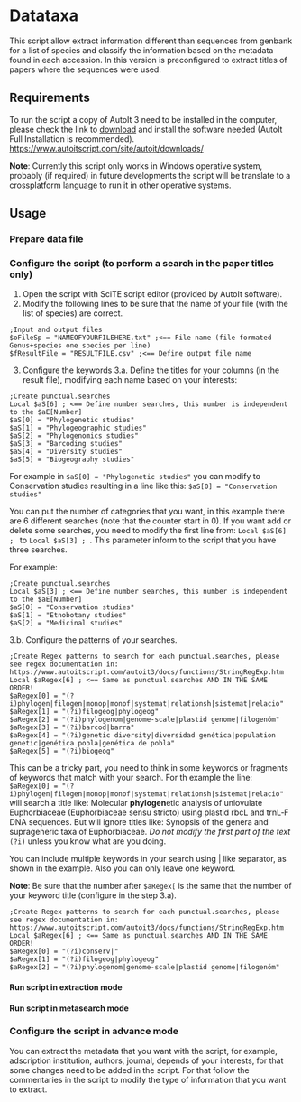 # Datataxa
This script allow extract information different than sequences from genbank for a list of species and classify the information based on the metadata found in each accession. In this version is preconfigured to extract titles of papers where the sequences were used.

## Requirements
To run the script a copy of AutoIt 3 need to be installed in the computer, please check the link to [download](https://www.autoitscript.com/site/autoit/downloads/) and install the software needed (AutoIt Full Installation is recommended).
https://www.autoitscript.com/site/autoit/downloads/

**Note**: Currently this script only works in Windows operative system, probably (if required) in future developments the script will be translate to a crossplatform language to run it in other operative systems.

## Usage
### Prepare data file


### Configure the script (to perform a search in the paper titles only)
1. Open the script with SciTE script editor (provided by AutoIt software).
2. Modify the following lines to be sure that the name of your file (with the list of species) are correct.
```
;Input and output files
$oFileSp = "NAMEOFYOURFILEHERE.txt" ;<== File name (file formated Genus+species one species per line)
$fResultFile = "RESULTFILE.csv" ;<== Define output file name
```
3. Configure the keywords
3.a. Define the titles for your columns (in the result file), modifying each name based on your interests:
```
;Create punctual.searches
Local $aS[6] ; <== Define number searches, this number is independent to the $aE[Number]
$aS[0] = "Phylogenetic studies"
$aS[1] = "Phylogeographic studies"
$aS[2] = "Phylogenomics studies"
$aS[3] = "Barcoding studies"
$aS[4] = "Diversity studies"
$aS[5] = "Biogeography studies"
```
For example in `$aS[0] = "Phylogenetic studies"` you can modify to Conservation studies resulting in a line like this: `$aS[0] = "Conservation studies"`

You can put the number of categories that you want, in this example there are 6 different searches (note that the counter start in 0). If you want add or delete some searches, you need to modify the first line from: `Local $aS[6] ; ` to `Local $aS[3] ; `. This parameter inform to the script that you have three searches. 

For example:
```
;Create punctual.searches
Local $aS[3] ; <== Define number searches, this number is independent to the $aE[Number]
$aS[0] = "Conservation studies"
$aS[1] = "Etnobotany studies"
$aS[2] = "Medicinal studies"
```

3.b. Configure the patterns of your searches.
```
;Create Regex patterns to search for each punctual.searches, please see regex documentation in: https://www.autoitscript.com/autoit3/docs/functions/StringRegExp.htm
Local $aRegex[6] ; <== Same as punctual.searches AND IN THE SAME ORDER!
$aRegex[0] = "(?i)phylogen|filogen|monop|monof|systemat|relationsh|sistemat|relacio"
$aRegex[1] = "(?i)filogeog|phylogeog"
$aRegex[2] = "(?i)phylogenom|genome-scale|plastid genome|filogenóm"
$aRegex[3] = "(?i)barcod|barra"
$aRegex[4] = "(?i)genetic diversity|diversidad genética|population genetic|genética pobla|genética de pobla"
$aRegex[5] = "(?i)biogeog"
```
This can be a tricky part, you need to think in some keywords or fragments of keywords that match with your search. For th example the line: `$aRegex[0] = "(?i)phylogen|filogen|monop|monof|systemat|relationsh|sistemat|relacio"` will search a title like: Molecular **phylogen**etic analysis of uniovulate Euphorbiaceae (Euphorbiaceae sensu stricto) using plastid rbcL and trnL‐F DNA sequences. But will ignore titles like: Synopsis of the genera and suprageneric taxa of Euphorbiaceae.
*Do not modify the first part of the text* `(?i)` unless you know what are you doing.

You can include multiple keywords in your search using | like separator, as shown in the example. Also you can only leave one keyword.

**Note**: Be sure that the number after `$aRegex[` is the same that the number of your keyword title (configure in the step 3.a).

```
;Create Regex patterns to search for each punctual.searches, please see regex documentation in: https://www.autoitscript.com/autoit3/docs/functions/StringRegExp.htm
Local $aRegex[6] ; <== Same as punctual.searches AND IN THE SAME ORDER!
$aRegex[0] = "(?i)conserv|"
$aRegex[1] = "(?i)filogeog|phylogeog"
$aRegex[2] = "(?i)phylogenom|genome-scale|plastid genome|filogenóm"
``` 

#### Run script in extraction mode


#### Run script in metasearch mode


### Configure the script in advance mode
You can extract the metadata that you want with the script, for example, adscription institution, authors, journal, depends of your interests, for that some changes need to be added in the script.  For that follow the commentaries in the script to modify the type of information that you want to extract.


